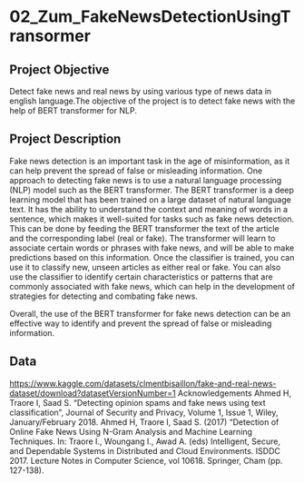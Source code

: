 # 02_Zum_FakeNewsDetectionUsingTransormer
## Project Objective
Detect fake news and real news by using various type of news data in english language.The objective of the project is to detect fake news with the help of BERT transformer for NLP.

## Project Description
Fake news detection is an important task in the age of misinformation, as it can help prevent the spread of false or misleading information. One approach to detecting fake news is to use a natural language processing (NLP) model such as the BERT transformer.
The BERT transformer is a deep learning model that has been trained on a large dataset of natural language text. It has the ability to understand the context and meaning of words in a sentence, which makes it well-suited for tasks such as fake news detection.
This can be done by feeding the BERT transformer the text of the article and the corresponding label (real or fake). The transformer will learn to associate certain words or phrases with fake news, and will be able to make predictions based on this information.
Once the classifier is trained, you can use it to classify new, unseen articles as either real or fake. You can also use the classifier to identify certain characteristics or patterns that are commonly associated with fake news, which can help in the development of strategies for detecting and combating fake news.

Overall, the use of the BERT transformer for fake news detection can be an effective way to identify and prevent the spread of false or misleading information.

## Data
https://www.kaggle.com/datasets/clmentbisaillon/fake-and-real-news-dataset/download?datasetVersionNumber=1
Acknowledgements
Ahmed H, Traore I, Saad S. “Detecting opinion spams and fake news using text classification”, Journal of Security and Privacy, Volume 1, Issue 1, Wiley, January/February 2018.
Ahmed H, Traore I, Saad S. (2017) “Detection of Online Fake News Using N-Gram Analysis and Machine Learning Techniques. In: Traore I., Woungang I., Awad A. (eds) Intelligent, Secure, and Dependable Systems in Distributed and Cloud Environments. ISDDC 2017. Lecture Notes in Computer Science, vol 10618. Springer, Cham (pp. 127-138).
